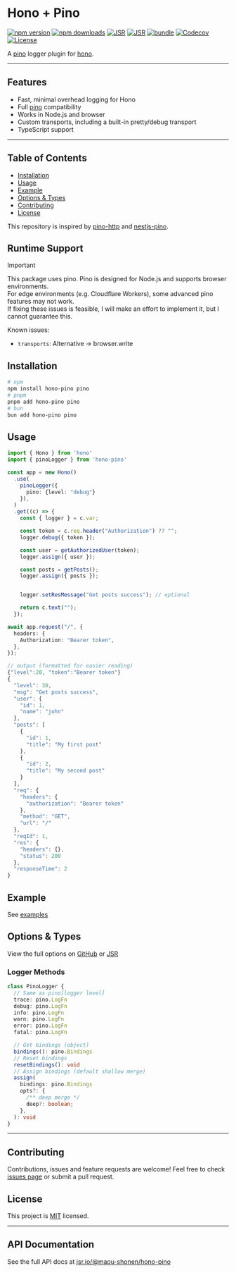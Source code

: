 
# Hono + Pino

[![npm version][npm-version-src]][npm-version-href]
[![npm downloads][npm-downloads-src]][npm-downloads-href]
[![JSR][jsr-version-src]][jsr-version-href]
[![JSR][jsr-score-src]][jsr-score-href]
[![bundle][bundle-src]][bundle-href]
[![Codecov][codecov-src]][codecov-href]
[![License][license-src]][license-href]

A [pino](https://github.com/pinojs/pino) logger plugin for [hono](https://github.com/honojs/hono).

---

## Features

- Fast, minimal overhead logging for Hono
- Full [pino](https://github.com/pinojs/pino) compatibility
- Works in Node.js and browser
- Custom transports, including a built-in pretty/debug transport
- TypeScript support

---

## Table of Contents

- [Installation](#installation)
- [Usage](#usage)
- [Example](#example)
- [Options & Types](#options--types)
- [Contributing](#contributing)
- [License](#license)

This repository is inspired by [pino-http](https://github.com/pinojs/pino-http) and [nestjs-pino](https://github.com/iamolegga/nestjs-pino).

## Runtime Support

> [!IMPORTANT]
> This package uses pino. Pino is designed for Node.js and supports browser environments.  
> For edge environments (e.g. Cloudflare Workers), some advanced pino features may not work.  
> If fixing these issues is feasible, I will make an effort to implement it, but I cannot guarantee this.

Known issues:

- `transports`: Alternative -> browser.write

## Installation

```bash
# npm
npm install hono-pino pino
# pnpm
pnpm add hono-pino pino
# bun
bun add hono-pino pino
```

## Usage

```ts
import { Hono } from 'hono'
import { pinoLogger } from 'hono-pino'

const app = new Hono()
  .use(
    pinoLogger({
      pino: {level: "debug"}
    }),
  )
  .get((c) => {
    const { logger } = c.var;

    const token = c.req.header("Authorization") ?? "";
    logger.debug({ token });

    const user = getAuthorizedUser(token);
    logger.assign({ user });

    const posts = getPosts();
    logger.assign({ posts });


    logger.setResMessage("Get posts success"); // optional

    return c.text("");
  });

await app.request("/", {
  headers: {
    Authorization: "Bearer token",
  },
});

// output (formatted for easier reading)
{"level":20, "token":"Bearer token"}
{
  "level": 30,
  "msg": "Get posts success",
  "user": {
    "id": 1,
    "name": "john"
  },
  "posts": [
    {
      "id": 1,
      "title": "My first post"
    },
    {
      "id": 2,
      "title": "My second post"
    }
  ],
  "req": {
    "headers": {
      "authorization": "Bearer token"
    },
    "method": "GET",
    "url": "/"
  },
  "reqId": 1,
  "res": {
    "headers": {},
    "status": 200
  },
  "responseTime": 2
}
```

## Example

See [examples](./examples/)

## Options & Types

View the full options on
[GitHub](./src/types.ts) or [JSR](https://jsr.io/@maou-shonen/hono-pino/doc)

### Logger Methods

```ts
class PinoLogger {
  // Same as pino[logger level]
  trace: pino.LogFn
  debug: pino.LogFn
  info: pino.LogFn
  warn: pino.LogFn
  error: pino.LogFn
  fatal: pino.LogFn

  // Get bindings (object)
  bindings(): pino.Bindings
  // Reset bindings
  resetBindings(): void
  // Assign bindings (default shallow merge)
  assign(
    bindings: pino.Bindings
    opts?: {
      /** deep merge */
      deep?: boolean;
    },
  ): void
}
```

---

## Contributing

Contributions, issues and feature requests are welcome! Feel free to check [issues page](https://github.com/maou-shonen/hono-pino/issues) or submit a pull request.

## License

This project is [MIT](./LICENSE) licensed.

---

## API Documentation

See the full API docs at [jsr.io/@maou-shonen/hono-pino](https://jsr.io/@maou-shonen/hono-pino/doc)

<!-- Refs -->

[npm-version-src]: https://img.shields.io/npm/v/hono-pino
[npm-version-href]: https://npmjs.com/package/hono-pino
[npm-downloads-src]: https://img.shields.io/npm/dm/hono-pino
[npm-downloads-href]: https://npmjs.com/package/hono-pino
[jsr-version-src]: https://jsr.io/badges/@maou-shonen/hono-pino
[jsr-version-href]: https://jsr.io/@maou-shonen/hono-pino
[codecov-src]: https://img.shields.io/codecov/c/gh/maou-shonen/hono-pino/main
[jsr-score-src]: https://jsr.io/badges/@maou-shonen/hono-pino/score
[jsr-score-href]: https://jsr.io/@maou-shonen/hono-pino/score
[codecov-href]: https://codecov.io/gh/maou-shonen/hono-pino
[bundle-src]: https://img.shields.io/bundlephobia/minzip/hono-pino
[bundle-href]: https://bundlephobia.com/result?p=hono-pino
[license-src]: https://img.shields.io/github/license/maou-shonen/hono-pino.svg
[license-href]: https://github.com/maou-shonen/hono-pino/blob/main/LICENSE
